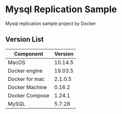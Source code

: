 # Mysql Replication Sample
Mysql replication sample project by Docker

## Version List
|Component | Version |
|---|---|
|MacOS| 10.14.5 |
|Docker engine| 19.03.5|
|Docker for mac| 2.1.0.5|
|Docker Machine| 0.16.2|
|Docker Compose| 1.24.1|
|MySQL |5.7.28|
